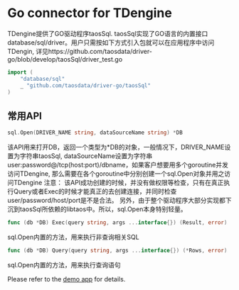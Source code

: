 # Go connector for TDengine
TDengine提供了GO驱动程序taosSql. taosSql实现了GO语言的内置接口database/sql/driver。用户只需按如下方式引入包就可以在应用程序中访问TDengin, 详见https://github.com/taosdata/driver-go/blob/develop/taosSql/driver_test.go
```go
import (
    "database/sql"
    _ "github.com/taosdata/driver-go/taosSql"
)
```
## 常用API
```go
sql.Open(DRIVER_NAME string, dataSourceName string) *DB
```
该API用来打开DB，返回一个类型为\*DB的对象，一般情况下，DRIVER_NAME设置为字符串taosSql, dataSourceName设置为字符串user:password@/tcp(host:port)/dbname，如果客户想要用多个goroutine并发访问TDengine, 那么需要在各个goroutine中分别创建一个sql.Open对象并用之访问TDengine
注意： 该API成功创建的时候，并没有做权限等检查，只有在真正执行Query或者Exec的时候才能真正的去创建连接，并同时检查user/password/host/port是不是合法。 另外，由于整个驱动程序大部分实现都下沉到taosSql所依赖的libtaos中。所以，sql.Open本身特别轻量。
```go
func (db *DB) Exec(query string, args ...interface{}) (Result, error)
```
sql.Open内置的方法，用来执行非查询相关SQL
```go
func (db *DB) Query(query string, args ...interface{}) (*Rows, error)
```
sql.Open内置的方法，用来执行查询语句

Please refer to the [demo app](https://github.com/taosdata/TDengine/blob/develop/tests/examples/go/taosdemo.go) for details.
